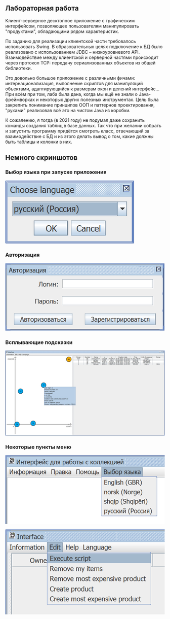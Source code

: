 ## Лабораторная работа

Клиент-серверное десктопное приложение с графическим интерфейсом, позволяющее пользователям манипулировать "продуктами", обладающими рядом характеристик.

По заданию для реализации клиентской части требовалось использовать Swing.
В образовательных целях подключение к БД было реализовано с использованием JDBC – низкоуровневого API.
Взаимодействие между клиентской и серверной частями происходит через протокол TCP: передачу сериализованных объектов из общей библиотеки.

Это довольно большое приложение с различными фичами: интернационализация, выполнение скриптов для манипуляций объектами, адаптирующийся к размерам окон и делений интерфейс... При всём при том, лаба была дана, когда мы ещё не знали о Java-фреймворках и некоторых других полезных инструментах. Цель была закрепить понимание принципов ООП и паттернов проектирования, "руками" реализовав всё это на чистом Java из коробки.

К сожалению, я тогда (в 2021 году) не подумал даже сохранить команды создания таблиц в базе данных. Так что при желании собрать и запустить программу придётся смотреть класс, отвечающий за взаимодействие с БД и из этого делать вывод о том, какие должны быть таблицы и колонки в них.

## Немного скриншотов

### Выбор языка при запуске приложения
![Image not found](/programming/lab_8/screenshots/img1.png)

### Авторизация
![Image not found](/programming/lab_8/screenshots/img2.png)

### Всплывающие подсказки
![Image not found](/programming/lab_8/screenshots/img3.png)

### Некоторые пункты меню
![Image not found](/programming/lab_8/screenshots/img4.png)

![Image not found](/programming/lab_8/screenshots/img5.png)